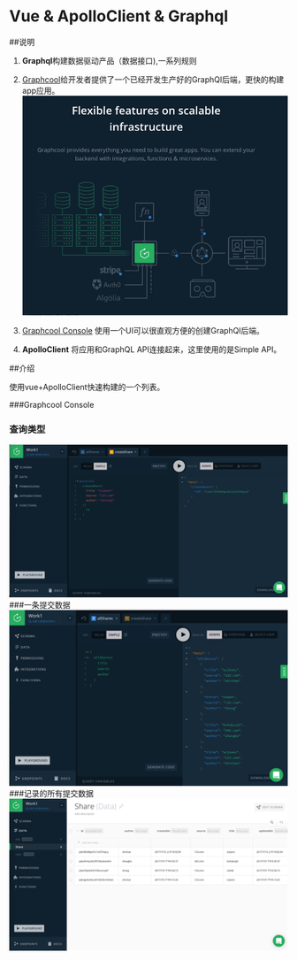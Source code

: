# Vue & ApolloClient & Graphql

##说明

1. **Graphql**构建数据驱动产品（数据接口),一系列规则
2. [Graphcool](https://www.graph.cool/)给开发者提供了一个已经开发生产好的GraphQl后端，更快的构建app应用。
![](./src/img/graphcool.png)

3. [Graphcool Console](https://console.graph.cool) 使用一个UI可以很直观方便的创建GraphQl后端。
4. **ApolloClient** 将应用和GraphQL API连接起来，这里使用的是Simple API。

##介绍

使用vue+ApolloClient快速构建的一个列表。

###Graphcool Console
### 查询类型
![](./src/img/graphql1.png)
###一条提交数据
![](./src/img/graphql2.png)
###记录的所有提交数据
![](./src/img/graphql3.png)